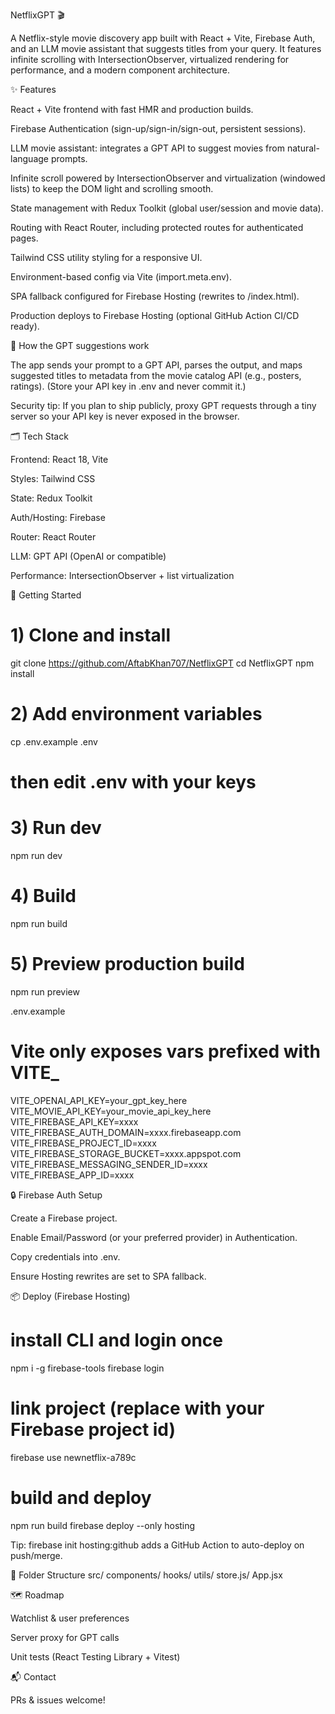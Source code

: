 NetflixGPT 🎬

A Netflix-style movie discovery app built with React + Vite, Firebase Auth, and an LLM movie assistant that suggests titles from your query. It features infinite scrolling with IntersectionObserver, virtualized rendering for performance, and a modern component architecture.

✨ Features

React + Vite frontend with fast HMR and production builds.

Firebase Authentication (sign-up/sign-in/sign-out, persistent sessions).

LLM movie assistant: integrates a GPT API to suggest movies from natural-language prompts.

Infinite scroll powered by IntersectionObserver and virtualization (windowed lists) to keep the DOM light and scrolling smooth.

State management with Redux Toolkit (global user/session and movie data).

Routing with React Router, including protected routes for authenticated pages.

Tailwind CSS utility styling for a responsive UI.

Environment-based config via Vite (import.meta.env).

SPA fallback configured for Firebase Hosting (rewrites to /index.html).

Production deploys to Firebase Hosting (optional GitHub Action CI/CD ready).

🧠 How the GPT suggestions work

The app sends your prompt to a GPT API, parses the output, and maps suggested titles to metadata from the movie catalog API (e.g., posters, ratings). (Store your API key in .env and never commit it.)

Security tip: If you plan to ship publicly, proxy GPT requests through a tiny server so your API key is never exposed in the browser.

🗂️ Tech Stack

Frontend: React 18, Vite

Styles: Tailwind CSS

State: Redux Toolkit

Auth/Hosting: Firebase

Router: React Router

LLM: GPT API (OpenAI or compatible)

Performance: IntersectionObserver + list virtualization

🚀 Getting Started
# 1) Clone and install
git clone https://github.com/AftabKhan707/NetflixGPT
cd NetflixGPT
npm install

# 2) Add environment variables
cp .env.example .env
# then edit .env with your keys

# 3) Run dev
npm run dev

# 4) Build
npm run build

# 5) Preview production build
npm run preview

.env.example
# Vite only exposes vars prefixed with VITE_
VITE_OPENAI_API_KEY=your_gpt_key_here
VITE_MOVIE_API_KEY=your_movie_api_key_here
VITE_FIREBASE_API_KEY=xxxx
VITE_FIREBASE_AUTH_DOMAIN=xxxx.firebaseapp.com
VITE_FIREBASE_PROJECT_ID=xxxx
VITE_FIREBASE_STORAGE_BUCKET=xxxx.appspot.com
VITE_FIREBASE_MESSAGING_SENDER_ID=xxxx
VITE_FIREBASE_APP_ID=xxxx

🔒 Firebase Auth Setup

Create a Firebase project.

Enable Email/Password (or your preferred provider) in Authentication.

Copy credentials into .env.

Ensure Hosting rewrites are set to SPA fallback.

📦 Deploy (Firebase Hosting)
# install CLI and login once
npm i -g firebase-tools
firebase login

# link project (replace with your Firebase project id)
firebase use newnetflix-a789c

# build and deploy
npm run build
firebase deploy --only hosting


Tip: firebase init hosting:github adds a GitHub Action to auto-deploy on push/merge.

📁 Folder Structure
src/
  components/
  hooks/
  utils/
        store.js/ 
  App.jsx



🗺️ Roadmap

Watchlist & user preferences

Server proxy for GPT calls

Unit tests (React Testing Library + Vitest)

📬 Contact

PRs & issues welcome!